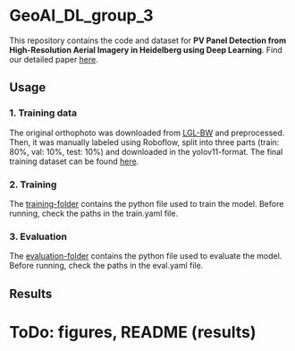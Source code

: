 # GeoAI_DL_group_3

This repository contains the code and dataset for **PV Panel Detection from High-Resolution Aerial Imagery in
Heidelberg using Deep Learning**.
Find our detailed paper [here](https://www.overleaf.com/project/677820b2950a3589a06c9194).

## Usage

### 1. Training data
The original orthophoto was downloaded from [LGL-BW](https://opengeodata.lgl-bw.de/#/(sidenav:product/2)) and preprocessed. Then, it was manually labeled using Roboflow, split into three parts (train: 80%, val: 10%, test: 10%) and downloaded in the yolov11-format. The final training dataset can be found [here](https://github.com/MarenHeinemann/GeoAI_DL_group_3/tree/main/data/final_polygons.yolov11).


### 2. Training
The [training-folder](https://github.com/MarenHeinemann/GeoAI_DL_group_3/tree/main/training) contains the python file used to train the model. Before running, check the paths in the train.yaml file.


### 3. Evaluation
The [evaluation-folder](https://github.com/MarenHeinemann/GeoAI_DL_group_3/tree/main/evaluation) contains the python file used to evaluate the model. Before running, check the paths in the eval.yaml file.

## Results



# ToDo: figures, README (results)